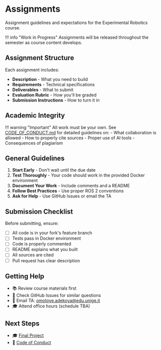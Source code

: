 # Assignments

Assignment guidelines and expectations for the Experimental Robotics course.

!!! info "Work in Progress"
    Assignments will be released throughout the semester as course content develops.

## Assignment Structure

Each assignment includes:

- **Description** - What you need to build
- **Requirements** - Technical specifications
- **Deliverables** - What to submit
- **Evaluation Rubric** - How you'll be graded
- **Submission Instructions** - How to turn it in

## Academic Integrity

!!! warning "Important"
    All work must be your own. See [CODE_OF_CONDUCT.md](../../CODE_OF_CONDUCT.md) for detailed guidelines on:
    - What collaboration is allowed
    - How to properly cite sources
    - Proper use of AI tools
    - Consequences of plagiarism

## General Guidelines

1. **Start Early** - Don't wait until the due date
2. **Test Thoroughly** - Your code should work in the provided Docker environment
3. **Document Your Work** - Include comments and a README
4. **Follow Best Practices** - Use proper ROS 2 conventions
5. **Ask for Help** - Use GitHub Issues or email the TA

## Submission Checklist

Before submitting, ensure:

- [ ] All code is in your fork's feature branch
- [ ] Tests pass in Docker environment
- [ ] Code is properly commented
- [ ] README explains what you built
- [ ] All sources are cited
- [ ] Pull request has clear description

## Getting Help

- 📚 Review course materials first
- 💬 Check GitHub Issues for similar questions
- 📧 Email TA: omotoye.adekoya@edu.unige.it
- 🎓 Attend office hours (schedule TBA)

## Next Steps

- 🎓 [Final Project](final-project.md)
- 📖 [Code of Conduct](../../CODE_OF_CONDUCT.md)
